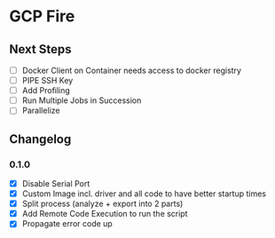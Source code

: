 # GCP Fire

## Next Steps

- [ ] Docker Client on Container needs access to docker registry
- [ ] PIPE SSH Key
- [ ] Add Profiling
- [ ] Run Multiple Jobs in Succession
- [ ] Parallelize

## Changelog

### 0.1.0

- [x] Disable Serial Port
- [x] Custom Image incl. driver and all code to have better startup times
- [x] Split process (analyze + export into 2 parts)
- [x] Add Remote Code Execution to run the script
- [x] Propagate error code up
